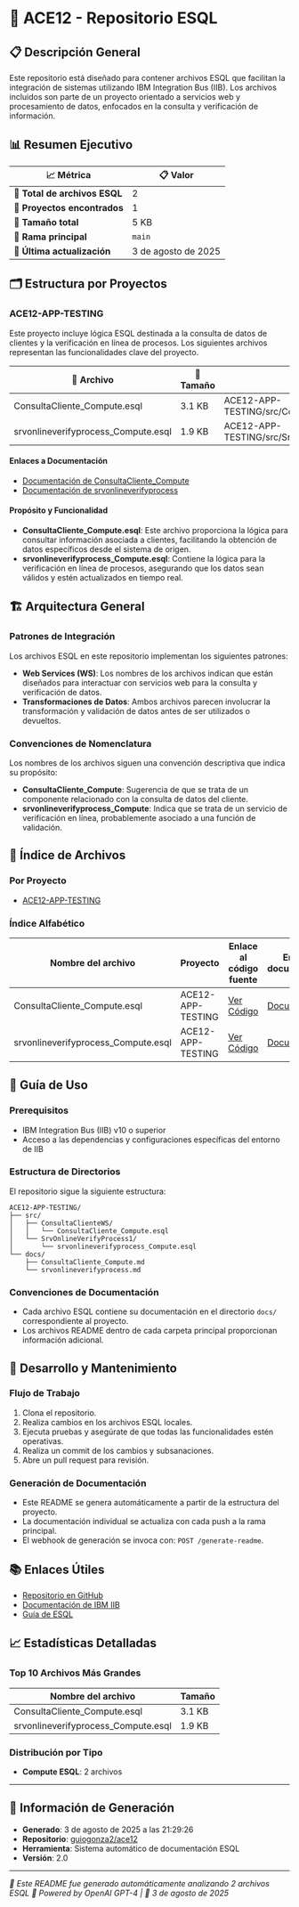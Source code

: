 # 📖 ACE12 - Repositorio ESQL

## 📋 Descripción General
Este repositorio está diseñado para contener archivos ESQL que facilitan la integración de sistemas utilizando IBM Integration Bus (IIB). Los archivos incluidos son parte de un proyecto orientado a servicios web y procesamiento de datos, enfocados en la consulta y verificación de información.

## 📊 Resumen Ejecutivo

| 📈 Métrica | 📋 Valor |
|------------|----------|
| **📄 Total de archivos ESQL** | 2 |
| **📁 Proyectos encontrados** | 1 |
| **💾 Tamaño total** | 5 KB |
| **🌿 Rama principal** | `main` |
| **🔄 Última actualización** | 3 de agosto de 2025 |

## 🗂️ Estructura por Proyectos

### ACE12-APP-TESTING
Este proyecto incluye lógica ESQL destinada a la consulta de datos de clientes y la verificación en línea de procesos. Los siguientes archivos representan las funcionalidades clave del proyecto.

| 📄 Archivo | 📏 Tamaño | 📁 Ruta |
|------------|-----------|---------|
| ConsultaCliente_Compute.esql | 3.1 KB | ACE12-APP-TESTING/src/ConsultaClienteWS/ConsultaCliente_Compute.esql |
| srvonlineverifyprocess_Compute.esql | 1.9 KB | ACE12-APP-TESTING/src/SrvOnlineVerifyProcess1/srvonlineverifyprocess_Compute.esql |

#### Enlaces a Documentación
- [Documentación de ConsultaCliente_Compute](ACE12-APP-TESTING/docs/ConsultaCliente_Compute.md)
- [Documentación de srvonlineverifyprocess](ACE12-APP-TESTING/docs/srvonlineverifyprocess.md)

#### Propósito y Funcionalidad
- **ConsultaCliente_Compute.esql**: Este archivo proporciona la lógica para consultar información asociada a clientes, facilitando la obtención de datos específicos desde el sistema de origen.
- **srvonlineverifyprocess_Compute.esql**: Contiene la lógica para la verificación en línea de procesos, asegurando que los datos sean válidos y estén actualizados en tiempo real.

## 🏗️ Arquitectura General

### Patrones de Integración
Los archivos ESQL en este repositorio implementan los siguientes patrones:
- **Web Services (WS)**: Los nombres de los archivos indican que están diseñados para interactuar con servicios web para la consulta y verificación de datos.
- **Transformaciones de Datos**: Ambos archivos parecen involucrar la transformación y validación de datos antes de ser utilizados o devueltos.

### Convenciones de Nomenclatura
Los nombres de los archivos siguen una convención descriptiva que indica su propósito:
- **ConsultaCliente_Compute**: Sugerencia de que se trata de un componente relacionado con la consulta de datos del cliente.
- **srvonlineverifyprocess_Compute**: Indica que se trata de un servicio de verificación en línea, probablemente asociado a una función de validación.

## 📁 Índice de Archivos

### Por Proyecto
- [ACE12-APP-TESTING](ACE12-APP-TESTING/)

### Índice Alfabético
| Nombre del archivo | Proyecto | Enlace al código fuente | Enlace a documentación |
|--------------------|----------|------------------------|------------------------|
| ConsultaCliente_Compute.esql | ACE12-APP-TESTING | [Ver Código](ACE12-APP-TESTING/src/ConsultaClienteWS/ConsultaCliente_Compute.esql) | [Documentación](ACE12-APP-TESTING/docs/ConsultaCliente_Compute.md) |
| srvonlineverifyprocess_Compute.esql | ACE12-APP-TESTING | [Ver Código](ACE12-APP-TESTING/src/SrvOnlineVerifyProcess1/srvonlineverifyprocess_Compute.esql) | [Documentación](ACE12-APP-TESTING/docs/srvonlineverifyprocess.md) |

## 🚀 Guía de Uso

### Prerequisitos
- IBM Integration Bus (IIB) v10 o superior
- Acceso a las dependencias y configuraciones específicas del entorno de IIB

### Estructura de Directorios
El repositorio sigue la siguiente estructura:
```
ACE12-APP-TESTING/
├── src/
│   ├── ConsultaClienteWS/
│   │   └── ConsultaCliente_Compute.esql
│   └── SrvOnlineVerifyProcess1/
│       └── srvonlineverifyprocess_Compute.esql
└── docs/
    ├── ConsultaCliente_Compute.md
    └── srvonlineverifyprocess.md
```

### Convenciones de Documentación
- Cada archivo ESQL contiene su documentación en el directorio `docs/` correspondiente al proyecto.
- Los archivos README dentro de cada carpeta principal proporcionan información adicional.

## 🔧 Desarrollo y Mantenimiento

### Flujo de Trabajo
1. Clona el repositorio.
2. Realiza cambios en los archivos ESQL locales.
3. Ejecuta pruebas y asegúrate de que todas las funcionalidades estén operativas.
4. Realiza un commit de los cambios y subsanaciones.
5. Abre un pull request para revisión.

### Generación de Documentación
- Este README se genera automáticamente a partir de la estructura del proyecto.
- La documentación individual se actualiza con cada push a la rama principal.
- El webhook de generación se invoca con: `POST /generate-readme`.

## 📚 Enlaces Útiles

- [Repositorio en GitHub](https://github.com/guiogonza2/ace12)
- [Documentación de IBM IIB](https://www.ibm.com/docs/en/integration-bus)
- [Guía de ESQL](https://www.ibm.com/docs/en/integration-bus/10.0?topic=reference-esql)

## 📈 Estadísticas Detalladas

### Top 10 Archivos Más Grandes
| Nombre del archivo | Tamaño |
|--------------------|--------|
| ConsultaCliente_Compute.esql | 3.1 KB |
| srvonlineverifyprocess_Compute.esql | 1.9 KB |

### Distribución por Tipo
- **Compute ESQL**: 2 archivos

---

## 🔄 Información de Generación
- **Generado**: 3 de agosto de 2025 a las 21:29:26
- **Repositorio**: [guiogonza2/ace12](https://github.com/guiogonza2/ace12)
- **Herramienta**: Sistema automático de documentación ESQL
- **Versión**: 2.0

---
*📖 Este README fue generado automáticamente analizando 2 archivos ESQL*
*🤖 Powered by OpenAI GPT-4 | 📅 3 de agosto de 2025*
